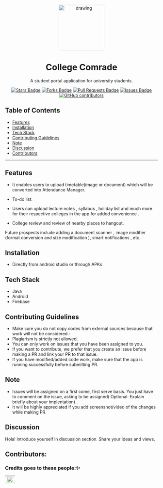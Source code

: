 <p align="center">
 <img src="https://user-images.githubusercontent.com/58841158/110660779-e8524180-81e9-11eb-9e4e-b0099d296ada.png" alt="drawing" height="150" width="150"> 
</p>

 <h1 align="center"> College Comrade</h1>

<p align="center"> A student portal application for university students.</p>

<p align="center">
<a href="https://github.com/Developer-Student-Clubs-VSSUT-Burla/College-Comrade/stargazers"><img src="https://img.shields.io/github/stars/Developer-Student-Clubs-VSSUT-Burla/College-Comrade" alt="Stars Badge"/></a>
<a href="https://github.com/Developer-Student-Clubs-VSSUT-Burla/College-Comrade/network/members"><img src="https://img.shields.io/github/forks/Developer-Student-Clubs-VSSUT-Burla/College-Comrade" alt="Forks Badge"/></a>
<a href="https://github.com/Developer-Student-Clubs-VSSUT-Burla/College-Comrade/pulls"><img src="https://img.shields.io/github/issues-pr/Developer-Student-Clubs-VSSUT-Burla/College-Comrade" alt="Pull Requests Badge"/></a>
<a href="https://github.com/Developer-Student-Clubs-VSSUT-Burla/College-Comrade/issues"><img src="https://img.shields.io/github/issues/Developer-Student-Clubs-VSSUT-Burla/College-Comrade" alt="Issues Badge"/></a>
<a href="https://github.com/abhisheknaiidu/awesome-github-profile-readme/graphs/contributors"><img alt="GitHub contributors" src="https://img.shields.io/github/contributors/Developer-Student-Clubs-VSSUT-Burla/College-Comrade"></a>
</p>
 
## Table of Contents

- [Features](#features)
- [Installation](#installation)
- [Tech Stack](#tech-stack)
- [Contributing Guidelines](#contributing-guidelines)
- [Note](#note)
- [Discussion](#discussion)
- [Contributors](#contributors)

---
## Features

- It enables users to upload timetable(image or document) which will be converted into Attendance Manager. 

- To-do list.

- Users can upload lecture notes , syllabus , holiday list and much more for their respective colleges in the app for added convenience . 

- College review and review of nearby places to hangout.

Future prospects include adding a document scanner , image modifier (format conversion and size modification ), smart notifications , etc.

## Installation

- Directly from android studio or through APKs

## Tech Stack

- Java 
- Android
- Firebase


## Contributing Guidelines
- Make sure you do not copy codes from external sources because that work will not be considered.-
- Plagiarism is strictly not allowed.
- You can only work on issues that you have been assigned to you.
- If you want to contribute, we prefer that you create an issue before making a PR and link your PR to that issue.
- If you have modified/added code work, make sure that the app is running successfully before submitting PR.

## Note
- Issues will be assigned on a first come, first serve basis. You just have to comment on the issue, asking to be assigned( Optional: Explain briefly about your implentation) .
- It will be highly appreciated if you add screenshot/video of the changes while making PR.

## Discussion

Hola! Introduce yourself in discussion section. Share your ideas and views. 

## Contributors:

### Credits goes to these people:✨

<table>
	<tr>
		<td>
<a href="https://github.com/Developer-Student-Clubs-VSSUT-Burla/College-Comrade/graphs/contributors">
  <img src="https://contrib.rocks/image?repo=Developer-Student-Clubs-VSSUT-Burla/College-Comrade" />
</a>
		</td>
	</tr>
</table>
